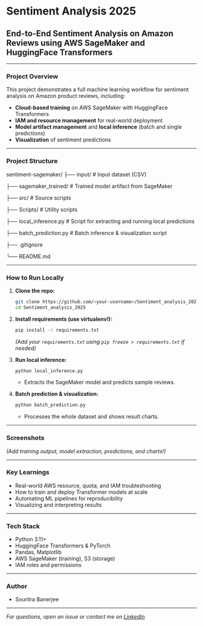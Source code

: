 # Sentiment Analysis 2025

## End-to-End Sentiment Analysis on Amazon Reviews using AWS SageMaker and HuggingFace Transformers

---

### **Project Overview**

This project demonstrates a full machine learning workflow for sentiment analysis on Amazon product reviews, including:

- **Cloud-based training** on AWS SageMaker with HuggingFace Transformers
- **IAM and resource management** for real-world deployment
- **Model artifact management** and **local inference** (batch and single predictions)
- **Visualization** of sentiment predictions

---

### **Project Structure**
sentiment-sagemaker/
├── input/ # Input dataset (CSV)

├── sagemaker_trained/ # Trained model artifact from SageMaker

├── src/ # Source scripts

├── Scripts/ # Utility scripts

├── local_inference.py # Script for extracting and running local predictions

├── batch_prediction.py # Batch inference & visualization script

├── .gitignore

└── README.md

---

### **How to Run Locally**

1. **Clone the repo:**
    ```sh
    git clone https://github.com/<your-username>/Sentiment_analysis_2025.git
    cd Sentiment_analysis_2025
    ```

2. **Install requirements (use virtualenv!):**
    ```sh
    pip install -r requirements.txt
    ```
    *(Add your `requirements.txt` using `pip freeze > requirements.txt` if needed)*

3. **Run local inference:**
    ```sh
    python local_inference.py
    ```
    - Extracts the SageMaker model and predicts sample reviews.

4. **Batch prediction & visualization:**
    ```sh
    python batch_prediction.py
    ```
    - Processes the whole dataset and shows result charts.

---

### **Screenshots**

*(Add training output, model extraction, predictions, and charts!)*

---

### **Key Learnings**
- Real-world AWS resource, quota, and IAM troubleshooting
- How to train and deploy Transformer models at scale
- Automating ML pipelines for reproducibility
- Visualizing and interpreting results

---

### **Tech Stack**
- Python 3.11+
- HuggingFace Transformers & PyTorch
- Pandas, Matplotlib
- AWS SageMaker (training), S3 (storage)
- IAM roles and permissions

---

### **Author**
- Souritra Banerjee

---

*For questions, open an issue or contact me on [LinkedIn]([https://www.linkedin.com/](https://www.linkedin.com/in/souritra1/))*
